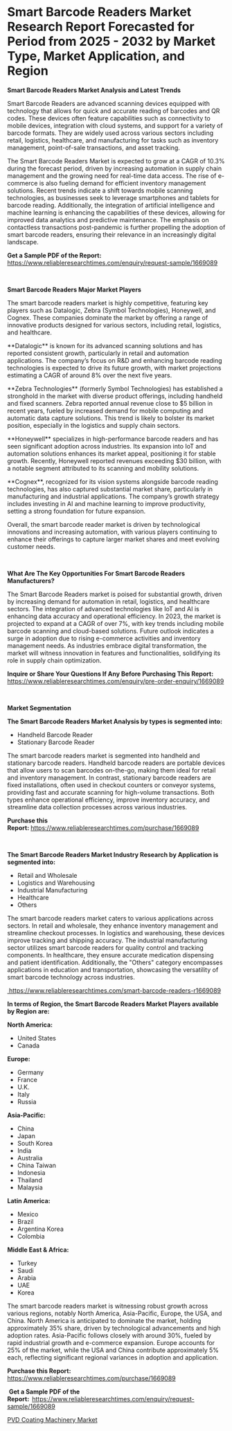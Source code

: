 <p><h1>Smart Barcode Readers Market Research Report Forecasted for Period from 2025 -  2032 by Market Type, Market Application, and Region</h1></p><p><strong>Smart Barcode Readers Market Analysis and Latest Trends</strong></p>
<p><p>Smart Barcode Readers are advanced scanning devices equipped with technology that allows for quick and accurate reading of barcodes and QR codes. These devices often feature capabilities such as connectivity to mobile devices, integration with cloud systems, and support for a variety of barcode formats. They are widely used across various sectors including retail, logistics, healthcare, and manufacturing for tasks such as inventory management, point-of-sale transactions, and asset tracking.</p><p>The Smart Barcode Readers Market is expected to grow at a CAGR of 10.3% during the forecast period, driven by increasing automation in supply chain management and the growing need for real-time data access. The rise of e-commerce is also fueling demand for efficient inventory management solutions. Recent trends indicate a shift towards mobile scanning technologies, as businesses seek to leverage smartphones and tablets for barcode reading. Additionally, the integration of artificial intelligence and machine learning is enhancing the capabilities of these devices, allowing for improved data analytics and predictive maintenance. The emphasis on contactless transactions post-pandemic is further propelling the adoption of smart barcode readers, ensuring their relevance in an increasingly digital landscape.</p></p>
<p><strong>Get a Sample PDF of the Report:&nbsp;</strong> <a href="https://www.reliableresearchtimes.com/enquiry/request-sample/1669089?utm_campaign=2198&utm_medium=2&utm_source=Github&utm_content=ia&utm_term=17022025&utm_id=smart-barcode-readers">https://www.reliableresearchtimes.com/enquiry/request-sample/1669089</a></p>
<p>&nbsp;</p>
<p><strong>Smart Barcode Readers Major Market Players</strong></p>
<p><p>The smart barcode readers market is highly competitive, featuring key players such as Datalogic, Zebra (Symbol Technologies), Honeywell, and Cognex. These companies dominate the market by offering a range of innovative products designed for various sectors, including retail, logistics, and healthcare.</p><p>**Datalogic** is known for its advanced scanning solutions and has reported consistent growth, particularly in retail and automation applications. The company’s focus on R&D and enhancing barcode reading technologies is expected to drive its future growth, with market projections estimating a CAGR of around 8% over the next five years.</p><p>**Zebra Technologies** (formerly Symbol Technologies) has established a stronghold in the market with diverse product offerings, including handheld and fixed scanners. Zebra reported annual revenue close to $5 billion in recent years, fueled by increased demand for mobile computing and automatic data capture solutions. This trend is likely to bolster its market position, especially in the logistics and supply chain sectors.</p><p>**Honeywell** specializes in high-performance barcode readers and has seen significant adoption across industries. Its expansion into IoT and automation solutions enhances its market appeal, positioning it for stable growth. Recently, Honeywell reported revenues exceeding $30 billion, with a notable segment attributed to its scanning and mobility solutions.</p><p>**Cognex**, recognized for its vision systems alongside barcode reading technologies, has also captured substantial market share, particularly in manufacturing and industrial applications. The company’s growth strategy includes investing in AI and machine learning to improve productivity, setting a strong foundation for future expansion.</p><p>Overall, the smart barcode reader market is driven by technological innovations and increasing automation, with various players continuing to enhance their offerings to capture larger market shares and meet evolving customer needs.</p></p>
<p>&nbsp;</p>
<p><strong>What Are The Key Opportunities For Smart Barcode Readers Manufacturers?</strong></p>
<p><p>The Smart Barcode Readers market is poised for substantial growth, driven by increasing demand for automation in retail, logistics, and healthcare sectors. The integration of advanced technologies like IoT and AI is enhancing data accuracy and operational efficiency. In 2023, the market is projected to expand at a CAGR of over 7%, with key trends including mobile barcode scanning and cloud-based solutions. Future outlook indicates a surge in adoption due to rising e-commerce activities and inventory management needs. As industries embrace digital transformation, the market will witness innovation in features and functionalities, solidifying its role in supply chain optimization.</p></p>
<p><strong>Inquire or Share Your Questions If Any Before Purchasing This Report:</strong> <a href="https://www.reliableresearchtimes.com/enquiry/pre-order-enquiry/1669089?utm_campaign=2198&utm_medium=2&utm_source=Github&utm_content=ia&utm_term=17022025&utm_id=smart-barcode-readers">https://www.reliableresearchtimes.com/enquiry/pre-order-enquiry/1669089</a></p>
<p>&nbsp;</p>
<p><strong>Market Segmentation</strong></p>
<p><strong>The Smart Barcode Readers Market Analysis by types is segmented into:</strong></p>
<p><ul><li>Handheld Barcode Reader</li><li>Stationary Barcode Reader</li></ul></p>
<p><p>The smart barcode readers market is segmented into handheld and stationary barcode readers. Handheld barcode readers are portable devices that allow users to scan barcodes on-the-go, making them ideal for retail and inventory management. In contrast, stationary barcode readers are fixed installations, often used in checkout counters or conveyor systems, providing fast and accurate scanning for high-volume transactions. Both types enhance operational efficiency, improve inventory accuracy, and streamline data collection processes across various industries.</p></p>
<p><strong>Purchase this Report:&nbsp;</strong><a href="https://www.reliableresearchtimes.com/purchase/1669089?utm_campaign=2198&utm_medium=2&utm_source=Github&utm_content=ia&utm_term=17022025&utm_id=smart-barcode-readers">https://www.reliableresearchtimes.com/purchase/1669089</a></p>
<p>&nbsp;</p>
<p><strong>The Smart Barcode Readers Market Industry Research by Application is segmented into:</strong></p>
<p><ul><li>Retail and Wholesale</li><li>Logistics and Warehousing</li><li>Industrial Manufacturing</li><li>Healthcare</li><li>Others</li></ul></p>
<p><p>The smart barcode readers market caters to various applications across sectors. In retail and wholesale, they enhance inventory management and streamline checkout processes. In logistics and warehousing, these devices improve tracking and shipping accuracy. The industrial manufacturing sector utilizes smart barcode readers for quality control and tracking components. In healthcare, they ensure accurate medication dispensing and patient identification. Additionally, the "Others" category encompasses applications in education and transportation, showcasing the versatility of smart barcode technology across industries.</p></p>
<p><a href="https://www.reliableresearchtimes.com/smart-barcode-readers-r1669089?utm_campaign=2198&utm_medium=2&utm_source=Github&utm_content=ia&utm_term=17022025&utm_id=smart-barcode-readers">&nbsp;https://www.reliableresearchtimes.com/smart-barcode-readers-r1669089</a></p>
<p><strong>In terms of Region, the Smart Barcode Readers Market Players available by Region are:</strong></p>
<p>
    <p> <strong> North America: </strong>
        <ul>
            <li>United States</li>
            <li>Canada</li>
        </ul>
        </p> 
    <p> <strong> Europe: </strong>
        <ul>
            <li>Germany</li>
            <li>France</li>
            <li>U.K.</li>
            <li>Italy</li>
            <li>Russia</li>
        </ul>
        </p> 
    <p> <strong> Asia-Pacific: </strong>
        <ul>
            <li>China</li>
            <li>Japan</li>
            <li>South Korea</li>
            <li>India</li>
            <li>Australia</li>
            <li>China Taiwan</li>
            <li>Indonesia</li>
            <li>Thailand</li>
            <li>Malaysia</li>
        </ul>
        </p> 
    <p> <strong> Latin America: </strong>
        <ul>
            <li>Mexico</li>
            <li>Brazil</li>
            <li>Argentina Korea</li>
            <li>Colombia</li>
        </ul>
        </p> 
    <p> <strong> Middle East & Africa: </strong>
        <ul>
            <li>Turkey</li>
            <li>Saudi</li>
            <li>Arabia</li>
            <li>UAE</li>
            <li>Korea</li>
        </ul>
    </p>
    </p>
<p><p>The smart barcode readers market is witnessing robust growth across various regions, notably North America, Asia-Pacific, Europe, the USA, and China. North America is anticipated to dominate the market, holding approximately 35% share, driven by technological advancements and high adoption rates. Asia-Pacific follows closely with around 30%, fueled by rapid industrial growth and e-commerce expansion. Europe accounts for 25% of the market, while the USA and China contribute approximately 5% each, reflecting significant regional variances in adoption and application.</p></p>
<p><strong>Purchase this Report: </strong><a href="https://www.reliableresearchtimes.com/purchase/1669089?utm_campaign=2198&utm_medium=2&utm_source=Github&utm_content=ia&utm_term=17022025&utm_id=smart-barcode-readers">https://www.reliableresearchtimes.com/purchase/1669089</a></p>
<p>&nbsp;<strong>Get a Sample PDF of the Report:&nbsp;&nbsp;</strong><a href="https://www.reliableresearchtimes.com/enquiry/request-sample/1669089?utm_campaign=2198&utm_medium=2&utm_source=Github&utm_content=ia&utm_term=17022025&utm_id=smart-barcode-readers">https://www.reliableresearchtimes.com/enquiry/request-sample/1669089</a></p>
<p><strong></strong></p>
<p><p><a href="https://github.com/klindsey95/Market-Research-Report-List-1/blob/main/pvd-coating-machinery-market.md?utm_campaign=2198&utm_medium=2&utm_source=Github&utm_content=ia&utm_term=17022025&utm_id=smart-barcode-readers">PVD Coating Machinery Market</a></p></p>